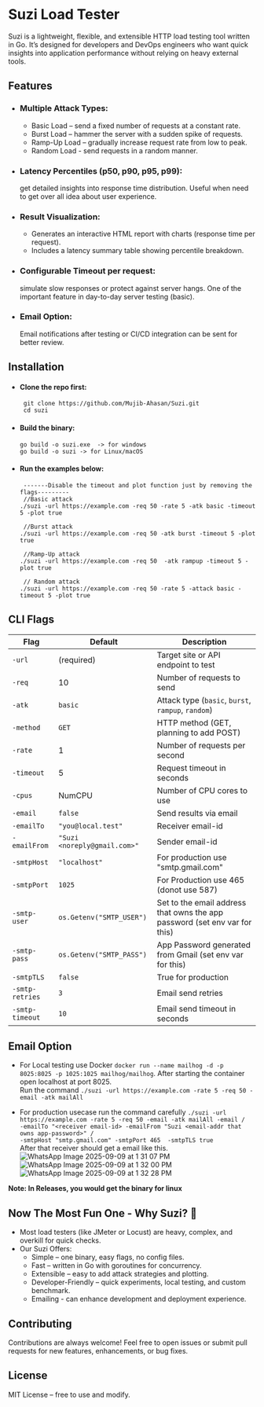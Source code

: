 #  Suzi Load Tester
Suzi is a lightweight, flexible, and extensible HTTP load testing tool written in Go.
It’s designed for developers and DevOps engineers who want quick insights into application performance without relying on heavy external tools.

## Features
- ### Multiple Attack Types:
     - Basic Load – send a fixed number of requests at a constant rate.
     - Burst Load – hammer the server with a sudden spike of requests.
     - Ramp-Up Load – gradually increase request rate from low to peak.
     - Random Load - send requests in a random manner.
- ### Latency Percentiles (p50, p90, p95, p99):
  get detailed insights into response time distribution. Useful when need to get over all idea about user experience.
- ### Result Visualization:
     - Generates an interactive HTML report with charts (response time per request).
     - Includes a latency summary table showing percentile breakdown.
- ### Configurable Timeout per request:
  simulate slow responses or protect against server hangs. One of the important feature in day-to-day server testing (basic).
- ### Email Option:
  Email notifications after testing or CI/CD integration can be sent for better review.

## Installation
- #### Clone the repo first:
       git clone https://github.com/Mujib-Ahasan/Suzi.git
       cd suzi
- #### Build the binary:
      go build -o suzi.exe  -> for windows
      go build -o suzi -> for Linux/macOS
- #### Run the examples below:
       -------Disable the timeout and plot function just by removing the flags---------
       //Basic attack
      ./suzi -url https://example.com -req 50 -rate 5 -atk basic -timeout 5 -plot true

       //Burst attack
      ./suzi -url https://example.com -req 50 -atk burst -timeout 5 -plot true

       //Ramp-Up attack
      ./suzi -url https://example.com -req 50  -atk rampup -timeout 5 -plot true

       // Random attack
      ./suzi -url https://example.com -req 50 -rate 5 -attack basic -timeout 5 -plot true
## CLI Flags

| Flag        | Default    | Description                              |
| ----------- | ---------- | ---------------------------------------- |
| `-url`      | (required) | Target site or API endpoint to test      |
| `-req`      | 10         | Number of requests to send               |
| `-atk`      | `basic`    | Attack type (`basic`, `burst`, `rampup`, `random`) |
| `-method`   | `GET`      | HTTP method (GET, planning to add POST)  |
| `-rate`     | 1          | Number of requests per second            |
| `-timeout`  | 5          | Request timeout in seconds               |
| `-cpus`     | NumCPU     | Number of CPU cores to use               |
| `-email`     | `false`    | Send results via email        |
| `-emailTo`     | `"you@local.test"`    | Receiver email-id       |
| `-emailFrom`     | `"Suzi <noreply@gmail.com>"`    | Sender email-id         |
| `-smtpHost`     | `"localhost"`    | For production use "smtp.gmail.com"     |
| `-smtpPort`     | `1025`    |For Production use 465 (donot use 587)     |
| `-smtp-user`     | `os.Getenv("SMTP_USER")`    | Set to the email address that owns the app password (set env var for this)|
| `-smtp-pass`     | `os.Getenv("SMTP_PASS")`    | App Password generated from Gmail (set env var for this)  |
| `-smtpTLS`     | `false`    | True for production        |
| `-smtp-retries`     | `3`    | Email send retries         |
| `-smtp-timeout`     | `10`    |Email send timeout in seconds      |

## Email Option
- For Local testing use Docker `docker run --name mailhog -d -p 8025:8025 -p 1025:1025 mailhog/mailhog`. After starting the container open localhost at port 8025. </br>
  Run the command `./suzi -url https://example.com -rate 5 -req 50 -email -atk mailAll`

- For production usecase run the command carefully `./suzi -url https://example.com -rate 5 -req 50 -email -atk mailAll -email /` </br>
   `-emailTo "<receiver email-id> -emailFrom "Suzi <email-addr that owns app-password>" /` </br>
   `-smtpHost "smtp.gmail.com" -smtpPort 465  -smtpTLS true` </br>
  After that receiver should get a email like this.
![WhatsApp Image 2025-09-09 at 1 31 07 PM](https://github.com/user-attachments/assets/5e93931f-4f00-44fb-8c12-8be5364f2e58)
![WhatsApp Image 2025-09-09 at 1 32 00 PM](https://github.com/user-attachments/assets/94da2a83-6c7d-4220-9e19-05db4411a15b)
![WhatsApp Image 2025-09-09 at 1 32 28 PM](https://github.com/user-attachments/assets/4697ee51-bf20-4493-b30f-7fe4cc93b0dc)

**Note: In Releases, you would get the binary for linux**


## Now The Most Fun One - Why Suzi? 🤔
- Most load testers (like JMeter or Locust) are heavy, complex, and overkill for quick checks.
- Our Suzi Offers:
     - Simple – one binary, easy flags, no config files.
     - Fast – written in Go with goroutines for concurrency.
     - Extensible – easy to add attack strategies and plotting.
     - Developer-Friendly – quick experiments, local testing, and custom benchmark.
     - Emailing - can enhance development and deployment experience.
## Contributing 
Contributions are always welcome! Feel free to open issues or submit pull requests for new features, enhancements, or bug fixes.
## License
 MIT License – free to use and modify.
